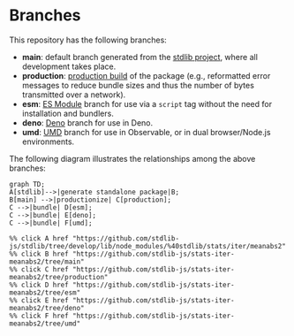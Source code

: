 <!--

@license Apache-2.0

Copyright (c) 2022 The Stdlib Authors.

Licensed under the Apache License, Version 2.0 (the "License");
you may not use this file except in compliance with the License.
You may obtain a copy of the License at

    http://www.apache.org/licenses/LICENSE-2.0

Unless required by applicable law or agreed to in writing, software
distributed under the License is distributed on an "AS IS" BASIS,
WITHOUT WARRANTIES OR CONDITIONS OF ANY KIND, either express or implied.
See the License for the specific language governing permissions and
limitations under the License.

-->

# Branches

This repository has the following branches:

-   **main**: default branch generated from the [stdlib project][stdlib-url], where all development takes place.
-   **production**: [production build][production-url] of the package (e.g., reformatted error messages to reduce bundle sizes and thus the number of bytes transmitted over a network).
-   **esm**: [ES Module][esm-url] branch for use via a `script` tag without the need for installation and bundlers.
-   **deno**: [Deno][deno-url] branch for use in Deno.
-   **umd**: [UMD][umd-url] branch for use in Observable, or in dual browser/Node.js environments.

The following diagram illustrates the relationships among the above branches:

```mermaid
graph TD;
A[stdlib]-->|generate standalone package|B;
B[main] -->|productionize| C[production];
C -->|bundle| D[esm];
C -->|bundle| E[deno];
C -->|bundle| F[umd];

%% click A href "https://github.com/stdlib-js/stdlib/tree/develop/lib/node_modules/%40stdlib/stats/iter/meanabs2"
%% click B href "https://github.com/stdlib-js/stats-iter-meanabs2/tree/main"
%% click C href "https://github.com/stdlib-js/stats-iter-meanabs2/tree/production"
%% click D href "https://github.com/stdlib-js/stats-iter-meanabs2/tree/esm"
%% click E href "https://github.com/stdlib-js/stats-iter-meanabs2/tree/deno"
%% click F href "https://github.com/stdlib-js/stats-iter-meanabs2/tree/umd"
```

[stdlib-url]: https://github.com/stdlib-js/stdlib/tree/develop/lib/node_modules/%40stdlib/stats/iter/meanabs2
[production-url]: https://github.com/stdlib-js/stats-iter-meanabs2/tree/production
[deno-url]: https://github.com/stdlib-js/stats-iter-meanabs2/tree/deno
[umd-url]: https://github.com/stdlib-js/stats-iter-meanabs2/tree/umd
[esm-url]: https://github.com/stdlib-js/stats-iter-meanabs2/tree/esm